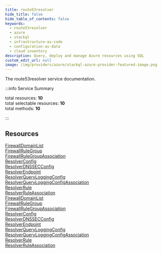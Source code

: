 ```yaml
---
title: route53resolver
hide_title: false
hide_table_of_contents: false
keywords:
  - route53resolver
  - azure
  - stackql
  - infrastructure-as-code
  - configuration-as-data
  - cloud inventory
description: Query, deploy and manage Azure resources using SQL
custom_edit_url: null
image: /img/providers/azure/stackql-azure-provider-featured-image.png
---
```


The route53resolver service documentation.

:::info Service Summary

<div class="row">
<div class="providerDocColumn">
<span>total resources:&nbsp;<b>10</b></span><br />
<span>total selectable resources:&nbsp;<b>10</b></span><br />
<span>total methods:&nbsp;<b>10</b></span><br />
</div>
</div>

:::

## Resources
<div class="row">
<div class="providerDocColumn">
<a href="/providers/azure/route53resolver/FirewallDomainList/">FirewallDomainList</a><br />
<a href="/providers/azure/route53resolver/FirewallRuleGroup/">FirewallRuleGroup</a><br />
<a href="/providers/azure/route53resolver/FirewallRuleGroupAssociation/">FirewallRuleGroupAssociation</a><br />
<a href="/providers/azure/route53resolver/ResolverConfig/">ResolverConfig</a><br />
<a href="/providers/azure/route53resolver/ResolverDNSSECConfig/">ResolverDNSSECConfig</a><br />
<a href="/providers/azure/route53resolver/ResolverEndpoint/">ResolverEndpoint</a><br />
<a href="/providers/azure/route53resolver/ResolverQueryLoggingConfig/">ResolverQueryLoggingConfig</a><br />
<a href="/providers/azure/route53resolver/ResolverQueryLoggingConfigAssociation/">ResolverQueryLoggingConfigAssociation</a><br />
<a href="/providers/azure/route53resolver/ResolverRule/">ResolverRule</a><br />
<a href="/providers/azure/route53resolver/ResolverRuleAssociation/">ResolverRuleAssociation</a>
</div>
<div class="providerDocColumn">
<a href="/providers/azure/route53resolver/FirewallDomainList/">FirewallDomainList</a><br />
<a href="/providers/azure/route53resolver/FirewallRuleGroup/">FirewallRuleGroup</a><br />
<a href="/providers/azure/route53resolver/FirewallRuleGroupAssociation/">FirewallRuleGroupAssociation</a><br />
<a href="/providers/azure/route53resolver/ResolverConfig/">ResolverConfig</a><br />
<a href="/providers/azure/route53resolver/ResolverDNSSECConfig/">ResolverDNSSECConfig</a><br />
<a href="/providers/azure/route53resolver/ResolverEndpoint/">ResolverEndpoint</a><br />
<a href="/providers/azure/route53resolver/ResolverQueryLoggingConfig/">ResolverQueryLoggingConfig</a><br />
<a href="/providers/azure/route53resolver/ResolverQueryLoggingConfigAssociation/">ResolverQueryLoggingConfigAssociation</a><br />
<a href="/providers/azure/route53resolver/ResolverRule/">ResolverRule</a><br />
<a href="/providers/azure/route53resolver/ResolverRuleAssociation/">ResolverRuleAssociation</a>
</div>
</div>